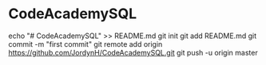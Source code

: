 # CodeAcademySQL

echo "# CodeAcademySQL" >> README.md
git init
git add README.md
git commit -m "first commit"
git remote add origin https://github.com/JordynH/CodeAcademySQL.git
git push -u origin master

